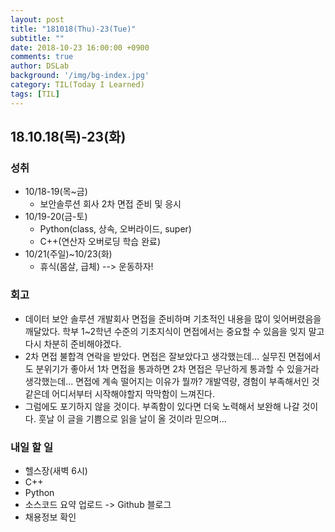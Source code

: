 ```yaml
---
layout: post
title: "181018(Thu)-23(Tue)"
subtitle: ""
date: 2018-10-23 16:00:00 +0900
comments: true
author: DSLab
background: '/img/bg-index.jpg'
category: TIL(Today I Learned)
tags: [TIL]
---
```


## 18.10.18(목)-23(화)
### 성취
  - 10/18-19(목~금)
    - 보안솔루션 회사 2차 면접 준비 및 응시
  - 10/19-20(금-토)
    - Python(class, 상속, 오버라이드, super)
    - C++(연산자 오버로딩 학습 완료)
  - 10/21(주일)~10/23(화)
    - 휴식(몸살, 급체) --> 운동하자!

### 회고
  - 데이터 보안 솔루션 개발회사 면접을 준비하며 기초적인 내용을 많이 잊어버렸음을 깨달았다. 학부 1~2학년 수준의 기초지식이 면접에서는 중요할 수 있음을 잊지 말고 다시 차분히 준비해야겠다.
  - 2차 면접 불합격 연락을 받았다. 면접은 잘보았다고 생각했는데... 실무진 면접에서도 분위기가 좋아서 1차 면접을 통과하면 2차 면접은 무난하게 통과할 수 있을거라 생각했는데... 면접에 계속 떨어지는 이유가 뭘까? 개발역량, 경험이 부족해서인 것 같은데 어디서부터 시작해야할지 막막함이 느껴진다.
  - 그럼에도 포기하지 않을 것이다. 부족함이 있다면 더욱 노력해서 보완해 나갈 것이다. 훗날 이 글을 기쁨으로 읽을 날이 올 것이라 믿으며...

### 내일 할 일
  - 헬스장(새벽 6시)
  - C++
  - Python
  - 소스코드 요약 업로드 -> Github 블로그
  - 채용정보 확인
